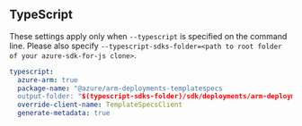 
## TypeScript

These settings apply only when `--typescript` is specified on the command line.
Please also specify `--typescript-sdks-folder=<path to root folder of your azure-sdk-for-js clone>`.

```yaml $(typescript)
typescript:
  azure-arm: true
  package-name: "@azure/arm-deployments-templatespecs
  output-folder: "$(typescript-sdks-folder)/sdk/deployments/arm-deployments-templatespecs"
  override-client-name: TemplateSpecsClient
  generate-metadata: true
```
